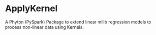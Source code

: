 # ApplyKernel
A Phyton (PySpark) Package to extend linear mllib regression models to process non-linear data using Kernels.
